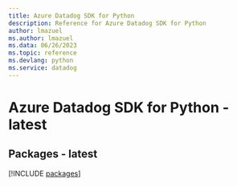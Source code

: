 ```yaml
---
title: Azure Datadog SDK for Python
description: Reference for Azure Datadog SDK for Python
author: lmazuel
ms.author: lmazuel
ms.data: 06/26/2023
ms.topic: reference
ms.devlang: python
ms.service: datadog
---
```

# Azure Datadog SDK for Python - latest
## Packages - latest
[!INCLUDE [packages](datadog-index.md)]